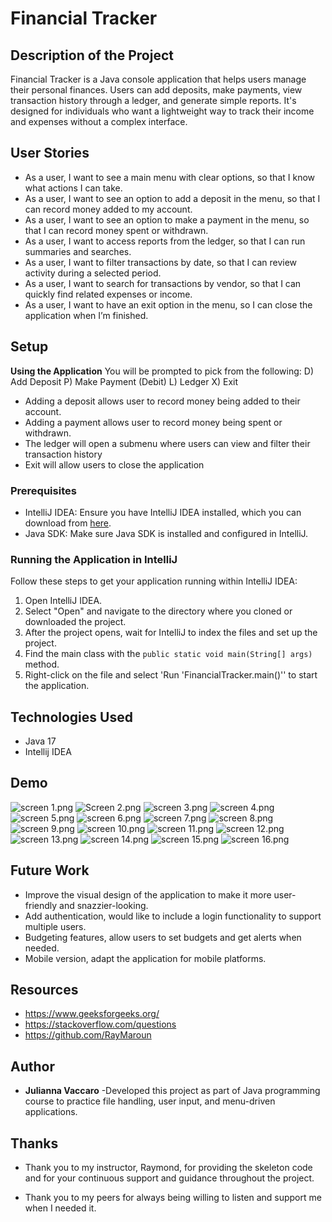 # Financial Tracker

## Description of the Project

Financial Tracker is a Java console application that helps users manage their personal finances. Users can add deposits, make payments, view transaction history through a ledger, and generate simple reports. It's designed for individuals who want a lightweight way to track their income and expenses without a complex interface.

## User Stories

- As a user, I want to see a main menu with clear options, so that I know what actions I can take.
- As a user, I want to see an option to add a deposit in the menu, so that I can record money added to my account.
- As a user, I want to see an option to make a payment in the menu, so that I can record money spent or withdrawn.
- As a user, I want to access reports from the ledger, so that I can run summaries and searches.
- As a user, I want to filter transactions by date, so that I can review activity during a selected period.
- As a user, I want to search for transactions by vendor, so that I can quickly find related expenses or income.
- As a user, I want to have an exit option in the menu, so I can close the application when I’m finished.



## Setup
**Using the Application**
You will be prompted to pick from the following:
D) Add Deposit
P) Make Payment (Debit)
L) Ledger
X) Exit
- Adding a deposit allows user to record money being added to their account.
- Adding a payment allows user to record money being spent or withdrawn.
- The ledger will open a submenu where users can view and filter their transaction history
- Exit will allow users to close the application

### Prerequisites

- IntelliJ IDEA: Ensure you have IntelliJ IDEA installed, which you can download from [here](https://www.jetbrains.com/idea/download/).
- Java SDK: Make sure Java SDK is installed and configured in IntelliJ.

### Running the Application in IntelliJ

Follow these steps to get your application running within IntelliJ IDEA:

1. Open IntelliJ IDEA.
2. Select "Open" and navigate to the directory where you cloned or downloaded the project.
3. After the project opens, wait for IntelliJ to index the files and set up the project.
4. Find the main class with the `public static void main(String[] args)` method.
5. Right-click on the file and select 'Run 'FinancialTracker.main()'' to start the application.

## Technologies Used

- Java 17
- Intellij IDEA

## Demo
![screen 1.png](screen%201.png)
![Screen 2.png](Screen%202.png)
![screen 3.png](screen%203.png)
![screen 4.png](screen%204.png)
![screen 5.png](screen%205.png)
![screen 6.png](screen%206.png)
![screen 7.png](screen%207.png)
![screen 8.png](screen%208.png)
![screen 9.png](screen%209.png)
![screen 10.png](screen%2010.png)
![screen 11.png](screen%2011.png)
![screen 12.png](screen%2012.png)
![screen 13.png](screen%2013.png)
![screen 14.png](screen%2014.png)
![screen 15.png](screen%2015.png)
![screen 16.png](screen%2016.png)

## Future Work
- Improve the visual design of the application to make it more user-friendly and snazzier-looking.
- Add authentication, would like to include a login functionality to support multiple users.
- Budgeting features, allow users to set budgets and get alerts when needed.
- Mobile version, adapt the application for mobile platforms.


## Resources
- https://www.geeksforgeeks.org/
- https://stackoverflow.com/questions
- https://github.com/RayMaroun

## Author
- **Julianna Vaccaro** -Developed this project as part of Java programming course to practice file handling, user input, and menu-driven applications.

## Thanks
- Thank you to my instructor, Raymond, for providing the skeleton code and for your continuous support and guidance throughout the project.

- Thank you to my peers for always being willing to listen and support me when I needed it.
 